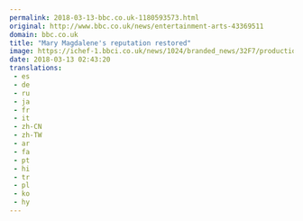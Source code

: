 ```yaml
---
permalink: 2018-03-13-bbc.co.uk-1180593573.html
original: http://www.bbc.co.uk/news/entertainment-arts-43369511
domain: bbc.co.uk
title: "Mary Magdalene's reputation restored"
image: https://ichef-1.bbci.co.uk/news/1024/branded_news/32F7/production/_100374031_mary1_universal.jpg
date: 2018-03-13 02:43:20
translations: 
 - es
 - de
 - ru
 - ja
 - fr
 - it
 - zh-CN
 - zh-TW
 - ar
 - fa
 - pt
 - hi
 - tr
 - pl
 - ko
 - hy
---
```



